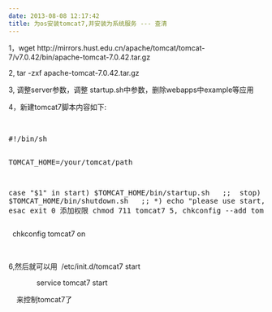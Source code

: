 ```yaml
---
date: 2013-08-08 12:17:42
title: 为os安装tomcat7,并安装为系统服务 --- 查清
---
```



<p> 1，wget&nbsp;http://mirrors.hust.edu.cn/apache/tomcat/tomcat-7/v7.0.42/bin/apache-tomcat-7.0.42.tar.gz </p> 
<p> 2, tar -zxf apache-tomcat-7.0.42.tar.gz </p> 
<p> 3, 调整server参数，调整 startup.sh中参数，删除webapps中example等应用 </p> 
<p> 4，新建tomcat7脚本内容如下: </p> 
<p> &nbsp;&nbsp;&nbsp;&nbsp;  </p> 
<pre>
#!/bin/sh

TOMCAT_HOME=/your/tomcat/path

case &quot;$1&quot; in 
    start)
    $TOMCAT_HOME/bin/startup.sh  &nbsp;
    ;;&nbsp;
    stop) 
    $TOMCAT_HOME/bin/shutdown.sh 
&nbsp;   ;;
    *)
    echo &quot;please use start,stop&quot;
    ;;
esac
exit 0
添加权限 chmod 711 tomcat7
5, chkconfig --add tomcat7
</pre> 
<p> &nbsp; chkconfig tomcat7 on </p> 
<p> <br />  </p> 
<p> 6,然后就可以用 &nbsp;/etc/init.d/tomcat7 start </p> 
<p> &nbsp; &nbsp; &nbsp; &nbsp; &nbsp; &nbsp; &nbsp; service tomcat7 start </p> 
<p> &nbsp; &nbsp; 来控制tomcat7了<br />  </p>